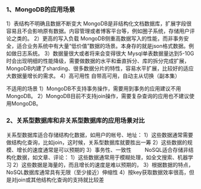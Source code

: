 ### 1、MongoDB的应用场景

1）表结构不明确且数据不断变大
MongoDB是非结构化文档数据库，扩展字段很容易且不会影响原有数据。内容管理或者博客平台等，例如圈子系统，存储用户评论之类的。
2）更高的写入负载
MongoDB侧重高数据写入的性能，而非事务安全，适合业务系统中有大量“低价值”数据的场景。本身存的就是json格式数据。例如做日志系统。
3）数据量很大或者将来会变得很大
Mysql单表数据量达到5-10G时会出现明细的性能降级，需要做数据的水平和垂直拆分、库的拆分完成扩展，MongoDB内建了sharding、很多数据分片的特性，容易水平扩展，比较好的适应大数据量增长的需求。
4）高可用性
自带高可用，自动主从切换（副本集）

不适用的场景
1）MongoDB不支持事务操作，需要用到事务的应用建议不用MongoDB。
2）MongoDB目前不支持join操作，需要复杂查询的应用也不建议使用MongoDB。

### 2、关系型数据库和非关系型数据库的应用场景对比

关系型数据库适合存储结构化数据，如用户的帐号、地址：
1）这些数据通常需要做结构化查询，比如join，这时候，关系型数据库就要胜出一筹
2）这些数据的规模、增长的速度通常是可以预期的
3）事务性、一致性
　　
NoSQL适合存储非结构化数据，如文章、评论：
1）这些数据通常用于模糊处理，如全文搜索、机器学习
2）这些数据是海量的，而且增长的速度是难以预期的，
3）根据数据的特点，NoSQL数据库通常具有无限（至少接近）伸缩性
4）按key获取数据效率很高，但是对join或其他结构化查询的支持就比较差
